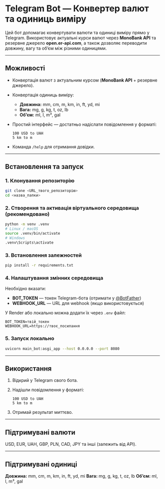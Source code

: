 # Telegram Bot — Конвертер валют та одиниць виміру

Цей бот допомагає конвертувати валюти та одиниці виміру прямо у Telegram.
Використовує актуальні курси валют через **MonoBank API** та резервне джерело **open.er-api.com**, а також дозволяє переводити довжину, вагу та об’єм між різними одиницями.

---

## Можливості

* Конвертація валют з актуальним курсом (**MonoBank API** + резервне джерело).
* Конвертація одиниць виміру:

  * **Довжина:** mm, cm, m, km, in, ft, yd, mi
  * **Вага:** mg, g, kg, t, oz, lb
  * **Об’єм:** ml, l, m³, gal
* Простий інтерфейс — достатньо надіслати повідомлення у форматі:

  ```
  100 USD to UAH
  5 km to m
  ```
* Команда `/help` для отримання довідки.

---

## Встановлення та запуск

### 1. Клонування репозиторію

```bash
git clone <URL_твого_репозиторію>
cd <назва_папки>
```

### 2. Створення та активація віртуального середовища (рекомендовано)

```bash
python -m venv .venv
# Linux / macOS
source .venv/bin/activate
# Windows
.venv\Scripts\activate
```

### 3. Встановлення залежностей

```bash
pip install -r requirements.txt
```

### 4. Налаштування змінних середовища

Необхідно вказати:

* **BOT\_TOKEN** — токен Telegram-бота (отримати у [@BotFather](https://t.me/BotFather))
* **WEBHOOK\_URL** — URL для webhook (якщо використовується)

У Render або локально можна додати їх через `.env` файл:

```
BOT_TOKEN=твій_токен
WEBHOOK_URL=https://твоє_посилання
```

### 5. Запуск локально

```bash
uvicorn main_bot:asgi_app --host 0.0.0.0 --port 8080
```

---

## Використання

1. Відкрий у Telegram свого бота.
2. Надішли повідомлення у форматі:

   ```
   100 USD to UAH
   5 km to m
   ```
3. Отримай результат миттєво.

---

## Підтримувані валюти

USD, EUR, UAH, GBP, PLN, CAD, JPY та інші (залежить від API).

---

## Підтримувані одиниці

**Довжина:** mm, cm, m, km, in, ft, yd, mi
**Вага:** mg, g, kg, t, oz, lb
**Об’єм:** ml, l, m³, gal

